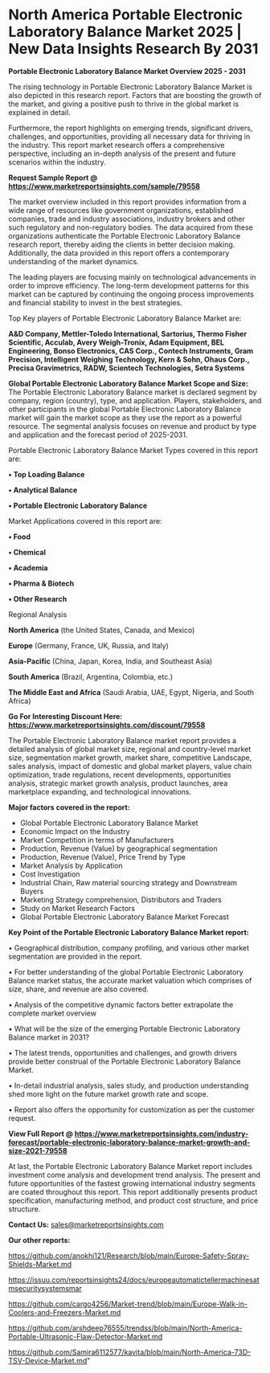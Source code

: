 # North America Portable Electronic Laboratory Balance Market 2025 | New Data Insights Research By 2031

<Strong> Portable Electronic Laboratory Balance Market Overview 2025 - 2031</strong>

The rising technology in Portable Electronic Laboratory Balance Market is also depicted in this research report. Factors that are boosting the growth of the market, and giving a positive push to thrive in the global market is explained in detail.

Furthermore, the report highlights on emerging trends, significant drivers, challenges, and opportunities, providing all necessary data for thriving in the industry. This report market research offers a comprehensive perspective, including an in-depth analysis of the present and future scenarios within the industry.

<strong>Request Sample Report @ <a href=https://www.marketreportsinsights.com/sample/79558>https://www.marketreportsinsights.com/sample/79558</a></strong>

The market overview included in this report provides information from a wide range of resources like government organizations, established companies, trade and industry associations, industry brokers and other such regulatory and non-regulatory bodies. The data acquired from these organizations authenticate the Portable Electronic Laboratory Balance research report, thereby aiding the clients in better decision making. Additionally, the data provided in this report offers a contemporary understanding of the market dynamics.

The leading players are focusing mainly on technological advancements in order to improve efficiency. The long-term development patterns for this market can be captured by continuing the ongoing process improvements and financial stability to invest in the best strategies.

Top Key players of Portable Electronic Laboratory Balance Market are:

<strong>A&D Company, Mettler-Toledo International, Sartorius, Thermo Fisher Scientific, Acculab, Avery Weigh-Tronix, Adam Equipment, BEL Engineering, Bonso Electronics, CAS Corp., Contech Instruments, Gram Precision, Intelligent Weighing Technology, Kern & Sohn, Ohaus Corp., Precisa Gravimetrics, RADW, Scientech Technologies, Setra Systems</strong>

<strong><b>Global Portable Electronic Laboratory Balance Market Scope and Size:</b></strong>
The Portable Electronic Laboratory Balance market is declared segment by company, region (country), type, and application. Players, stakeholders, and other participants in the global Portable Electronic Laboratory Balance market will gain the market scope as they use the report as a powerful resource. The segmental analysis focuses on revenue and product by type and application and the forecast period of 2025-2031.

Portable Electronic Laboratory Balance Market Types covered in this report are:

<strong>• Top Loading Balance

• Analytical Balance

• Portable Electronic Laboratory Balance</strong>

Market Applications covered in this report are:

<strong>• Food

• Chemical

• Academia

• Pharma & Biotech

• Other Research</strong> 

Regional Analysis

<strong>North America</strong> (the United States, Canada, and Mexico)

<strong>Europe</strong> (Germany, France, UK, Russia, and Italy)

<strong>Asia-Pacific</strong> (China, Japan, Korea, India, and Southeast Asia)

<strong>South America</strong> (Brazil, Argentina, Colombia, etc.)

<strong>The Middle East and Africa</strong> (Saudi Arabia, UAE, Egypt, Nigeria, and South Africa)

<strong>Go For Interesting Discount Here: <a href=https://www.marketreportsinsights.com/discount/79558>https://www.marketreportsinsights.com/discount/79558</a></strong>

The Portable Electronic Laboratory Balance market report provides a detailed analysis of global market size, regional and country-level market size, segmentation market growth, market share, competitive Landscape, sales analysis, impact of domestic and global market players, value chain optimization, trade regulations, recent developments, opportunities analysis, strategic market growth analysis, product launches, area marketplace expanding, and technological innovations.

<strong><b>Major factors covered in the report:</b></strong>
<ul>
  <li>Global Portable Electronic Laboratory Balance Market </li>
  <li>Economic Impact on the Industry</li>
  <li>Market Competition in terms of Manufacturers</li>
  <li>Production, Revenue (Value) by geographical segmentation</li>
  <li>Production, Revenue (Value), Price Trend by Type</li>
  <li>Market Analysis by Application</li>
  <li>Cost Investigation</li>
  <li>Industrial Chain, Raw material sourcing strategy and Downstream Buyers</li>
  <li>Marketing Strategy comprehension, Distributors and Traders</li>
  <li>Study on Market Research Factors</li>
  <li>Global Portable Electronic Laboratory Balance Market Forecast</li>
</ul>

<strong><b>Key Point of the Portable Electronic Laboratory Balance Market report:</b></strong>

• Geographical distribution, company profiling, and various other market segmentation are provided in the report.

• For better understanding of the global Portable Electronic Laboratory Balance market status, the accurate market valuation which comprises of size, share, and revenue are also covered.

• Analysis of the competitive dynamic factors better extrapolate the complete market overview

• What will be the size of the emerging Portable Electronic Laboratory Balance market in 2031?

• The latest trends, opportunities and challenges, and growth drivers provide better construal of the Portable Electronic Laboratory Balance Market.

• In-detail industrial analysis, sales study, and production understanding shed more light on the future market growth rate and scope.

• Report also offers the opportunity for customization as per the customer request.

<strong><b>View Full Report @ <a href=https://www.marketreportsinsights.com/industry-forecast/portable-electronic-laboratory-balance-market-growth-and-size-2021-79558>https://www.marketreportsinsights.com/industry-forecast/portable-electronic-laboratory-balance-market-growth-and-size-2021-79558</a></b></strong>


At last, the Portable Electronic Laboratory Balance Market report includes investment come analysis and development trend analysis. The present and future opportunities of the fastest growing international industry segments are coated throughout this report. This report additionally presents product specification, manufacturing method, and product cost structure, and price structure.

<strong>Contact Us:</strong>
sales@marketreportsinsights.com

<strong>Our other reports:</strong>

<a href=https://github.com/anokhi121/Research/blob/main/Europe-Safety-Spray-Shields-Market.md>https://github.com/anokhi121/Research/blob/main/Europe-Safety-Spray-Shields-Market.md</a>

<a href=https://issuu.com/reportsinsights24/docs/europeautomatictellermachinesatmsecuritysystemsmar>https://issuu.com/reportsinsights24/docs/europeautomatictellermachinesatmsecuritysystemsmar</a>

<a href=https://github.com/cargo4256/Market-trend/blob/main/Europe-Walk-in-Coolers-and-Freezers-Market.md>https://github.com/cargo4256/Market-trend/blob/main/Europe-Walk-in-Coolers-and-Freezers-Market.md</a>

<a href=https://github.com/arshdeep76555/trendss/blob/main/North-America-Portable-Ultrasonic-Flaw-Detector-Market.md>https://github.com/arshdeep76555/trendss/blob/main/North-America-Portable-Ultrasonic-Flaw-Detector-Market.md</a>

<a href=https://github.com/Samira6112577/kavita/blob/main/North-America-73D-TSV-Device-Market.md>https://github.com/Samira6112577/kavita/blob/main/North-America-73D-TSV-Device-Market.md</a>"
